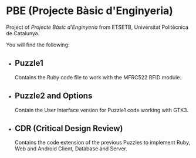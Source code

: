 # PBE (Projecte Bàsic d'Enginyeria)
Project of _Projecte Bàsic d'Enginyeria_ from ETSETB, Universitat Politècnica de Catalunya.

You will find the following:
- ## Puzzle1
  Contains the Ruby code file to work with the MFRC522 RFID module.
- ## Puzzle2 and Options
  Contain the User Interface version for Puzzle1 code working with GTK3.
- ## CDR (Critical Design Review)
  Contains the code extension of the previous Puzzles to implement Ruby, Web and Android Client, Database and Server. 
